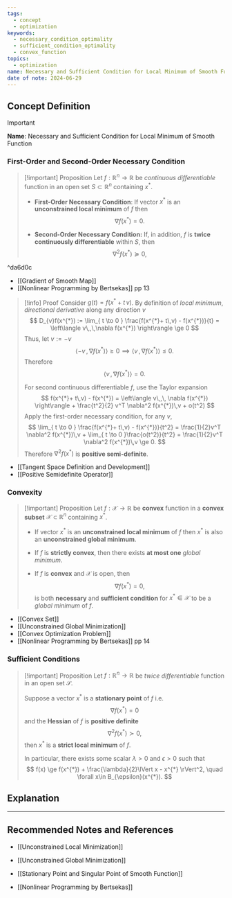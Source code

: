 ```yaml
---
tags:
  - concept
  - optimization
keywords:
  - necessary_condition_optimality
  - sufficient_condition_optimality
  - convex_function
topics:
  - optimization
name: Necessary and Sufficient Condition for Local Minimum of Smooth Function
date of note: 2024-06-29
---
```


## Concept Definition

>[!important]
>**Name**: Necessary and Sufficient Condition for Local Minimum of Smooth Function

### First-Order and Second-Order Necessary Condition

>[!important] Proposition
>Let $f: \mathbb{R}^n \to \mathbb{R}$ be *continuous differentiable* function in an open set $S \subset \mathbb{R}^n$ containing $x^{*}$.
>
>
>- **First-Order Necessary Condition**: If vector $x^{*}$ is an **unconstrained local minimum** of $f$  then 
>$$
>\nabla f(x^{*}) = 0.
>$$ 
>
>- **Second-Order Necessary Condition:**  If, in addition, $f$ is **twice continuously differentiable** within $S$, then
>$$
>\nabla^2 f(x^{*}) \succeq 0,
>$$

^da6d0c


- [[Gradient of Smooth Map]]
- [[Nonlinear Programming by Bertsekas]] pp 13

>[!info] Proof
>Consider $g(t) = f(x^{*}+ t\,v)$. By definition of *local minimum*,  *directional derivative* along any  direction $v$
>$$
>D_{v}f(x^{*}) := \lim_{ t \to 0 } \frac{f(x^{*}+ t\,v) - f(x^{*})}{t} = \left\langle  v\,,\,\nabla f(x^{*})    \right\rangle \ge 0
>$$
>Thus, let $v := -v$
>$$
>\left\langle  -v\,,\,\nabla f(x^{*}) \right\rangle \ge 0 \implies \left\langle v\,,\,\nabla f(x^{*}) \right\rangle \le 0.
>$$
>Therefore $$\left\langle v\,,\,\nabla f(x^{*}) \right\rangle = 0.$$
>
>For second continuous differentiable $f$, use the Taylor expansion
>$$
>f(x^{*}+ t\,v) - f(x^{*}) = \left\langle  v\,,\, \nabla f(x^{*})     \right\rangle + \frac{t^2}{2} v^T \nabla^2 f(x^{*})\,v + o(t^2)
>$$
>Apply the first-order necessary condition, for any $v$,
>$$
>\lim_{ t \to 0 } \frac{f(x^{*}+ t\,v) - f(x^{*})}{t^2} = \frac{1}{2}v^T \nabla^2 f(x^{*})\,v + \lim_{ t \to 0 }\frac{o(t^2)}{t^2}  = \frac{1}{2}v^T \nabla^2 f(x^{*})\,v \ge 0.
>$$
>Therefore $\nabla^2 f(x^{*})$ is **positive semi-definite**.

- [[Tangent Space Definition and Development]]
- [[Positive Semidefinite Operator]]

### Convexity

>[!important] Proposition
>Let $f: \mathcal{X}\to \mathbb{R}$ be **convex** function in a **convex subset** $\mathcal{X} \subset \mathbb{R}^n$ containing $x^{*}$.
>
>
>- If vector $x^{*}$ is an **unconstrained local minimum** of $f$  then $x^{*}$ is  also an **unconstrained global minimum**.
>- If $f$ is **strictly convex**, then there exists **at most one** *global minimum*.
>
>- If $f$ is **convex** and $\mathcal{X}$ is open,  then
>$$
>\nabla f(x^{*}) = 0,
>$$
>is both **necessary** and **sufficient condition** for $x^{*} \in \mathcal{X}$ to be a *global minimum* of $f$.

- [[Convex Set]]
- [[Unconstrained Global Minimization]]
- [[Convex Optimization Problem]]
- [[Nonlinear Programming by Bertsekas]] pp 14

### Sufficient Conditions

>[!important] Proposition
>Let $f: \mathbb{R}^n \to \mathbb{R}$ be *twice differentiable* function in an open set $\mathcal{S}$.
>
>Suppose a vector $x^{*}$ is a **stationary point** of $f$ i.e. $$\nabla f(x^{*}) = 0$$ and the **Hessian** of $f$ is **positive definite**
>$$
>\nabla^2 f(x^{*}) \succ 0,
>$$ 
>then $x^{*}$ is a **strict local minimum** of $f$.
>
>In particular, there exists some scalar $\lambda >0$ and $\epsilon >0$ such that 
>$$
>f(x) \ge f(x^{*}) + \frac{\lambda}{2}\lVert x - x^{*} \rVert^2, \quad \forall x\in B_{\epsilon}(x^{*}). 
>$$


## Explanation





-----------
##  Recommended Notes and References

- [[Unconstrained Local Minimization]]
- [[Unconstrained Global Minimization]]
- [[Stationary Point and Singular Point of Smooth Function]]

- [[Nonlinear Programming by Bertsekas]] 
